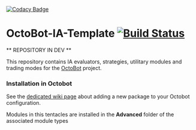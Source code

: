 [![Codacy Badge](https://api.codacy.com/project/badge/Grade/1426d1d04c4345d48fe82d079e6a10ad)](https://app.codacy.com/gh/Drakkar-Software/OctoBot-IA-Tentacles?utm_source=github.com&utm_medium=referral&utm_content=Drakkar-Software/OctoBot-IA-Tentacles&utm_campaign=Badge_Grade_Dashboard)
# OctoBot-IA-Template [![Build Status](https://travis-ci.org/Drakkar-Software/OctoBot-IA-Tentacles.svg?branch=master)](https://travis-ci.org/Drakkar-Software/OctoBot-IA-Tentacles)
** REPOSITORY IN DEV **

This repository contains IA evaluators, strategies, utilitary modules and trading modes for the [OctoBot](https://github.com/Drakkar-Software/OctoBot) project.

### Installation in Octobot
See the [dedicated wiki page](https://github.com/Drakkar-Software/OctoBot/wiki/Customize-your-OctoBot#tentacle-installation) about adding a new package to your Octobot configuration.


Modules in this tentacles are installed in the **Advanced** folder of the associated module types
